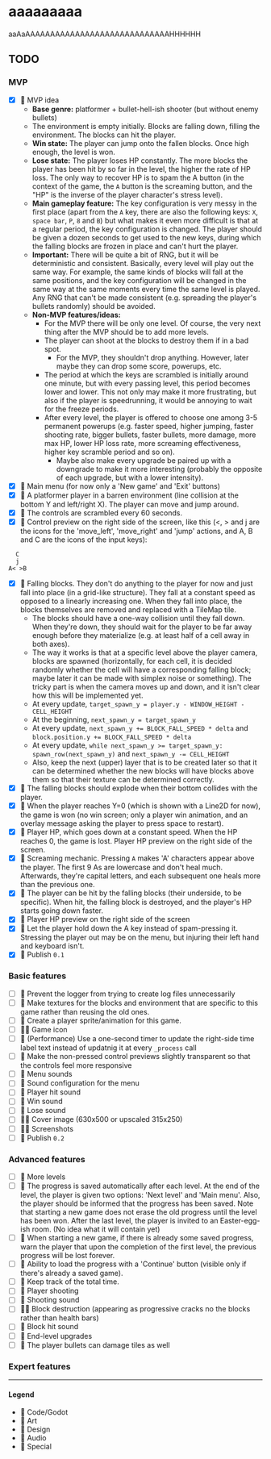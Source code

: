 # aaaaaaaaa

aaAaAAAAAAAAAAAAAAAAAAAAAAAAAAAAAHHHHHH

## TODO

### MVP

- [x] 💚 MVP idea
    - **Base genre:** platformer + bullet-hell-ish shooter (but without enemy bullets)
    - The environment is empty initially. Blocks are falling down, filling the environment. The blocks can hit the
      player.
    - **Win state:** The player can jump onto the fallen blocks. Once high enough, the level is won.
    - **Lose state:** The player loses HP constantly. The more blocks the player has been hit by so far in the level,
      the higher the rate of HP loss. The only way to recover HP is to spam the A button (in the context of the game,
      the `A`
      button is the screaming button, and the "HP" is the inverse of the player character's stress level).
    - **Main gameplay feature:** The key configuration is very messy in the first place (apart from the `A` key, there
      are also the following keys: `X`, `space bar`, `P`, `8` and `B`) but what makes it even more difficult is that at
      a regular period, the key configuration is changed. The player should be given a dozen seconds to get used to the
      new keys, during which the falling blocks are frozen in place and can't hurt the player.
    - **Important:** There will be quite a bit of RNG, but it will be deterministic and consistent. Basically, every
      level will play out the same way. For example, the same kinds of blocks will fall at the same positions, and the
      key configuration will be changed in the same way at the same moments every time the same level is played. Any RNG
      that can't be made consistent (e.g. spreading the player's bullets randomly) should be avoided.
    - **Non-MVP features/ideas:**
        - For the MVP there will be only one level. Of course, the very next thing after the MVP should be to add more
          levels.
        - The player can shoot at the blocks to destroy them if in a bad spot.
            - For the MVP, they shouldn't drop anything. However, later maybe they can drop some score, powerups, etc.
        - The period at which the keys are scrambled is initially around one minute, but with every passing level, this
          period becomes lower and lower. This not only may make it more frustrating, but also if the player is
          speedrunning, it would be annoying to wait for the freeze periods.
        - After every level, the player is offered to choose one among 3-5 permanent powerups (e.g. faster speed, higher
          jumping, faster shooting rate, bigger bullets, faster bullets, more damage, more max HP, lower HP loss rate,
          more screaming effectiveness, higher key scramble period and so on).
            - Maybe also make every upgrade be paired up with a downgrade to make it more interesting (probably the
              opposite of each upgrade, but with a lower intensity).
- [x] 💙 Main menu (for now only a 'New game' and 'Exit' buttons)
- [x] 💙 A platformer player in a barren environment (line collision at the bottom Y and left/right X). The player can
  move and jump around.
- [x] 💙 The controls are scrambled every 60 seconds.
- [x] 💙 Control preview on the right side of the screen, like this (<, > and j are the icons for the 'move_left',
  'move_right' and 'jump' actions, and A, B and C are the icons of the input keys):

```
  C
  j
A< >B
```

- [x] 💙 Falling blocks. They don't do anything to the player for now and just fall into place (in a grid-like
  structure). They fall at a constant speed as opposed to a linearly increasing one. When they fall into place, the
  blocks themselves are removed and replaced with a TileMap tile.
    - The blocks should have a one-way collision until they fall down. When they're down, they should wait for the
      player to be far away enough before they materialize (e.g. at least half of a cell away in both axes).
    - The way it works is that at a specific level above the player camera, blocks are spawned (horizontally, for each
      cell, it is decided randomly whether the cell will have a corresponding falling block; maybe later it can be made
      with simplex noise or something). The tricky part is when the camera moves up and down, and it isn't clear how
      this will be implemented yet.
    - At every update, `target_spawn_y = player.y - WINDOW_HEIGHT - CELL_HEIGHT`
    - At the beginning, `next_spawn_y = target_spawn_y`
    - At every update, `next_spawn_y += BLOCK_FALL_SPEED * delta` and `block.position.y += BLOCK_FALL_SPEED * delta`
    - At every update, `while next_spawn_y >= target_spawn_y:` `spawn_row(next_spawn_y)`
      and `next_spawn_y -= CELL_HEIGHT`
    - Also, keep the next (upper) layer that is to be created later so that it can be determined whether the new blocks
      will have blocks above them so that their texture can be determined correctly.
- [x] 💙 The falling blocks should explode when their bottom collides with the player.
- [x] 💙 When the player reaches Y=0 (which is shown with a Line2D for now), the game is won (no win screen; only a
  player win animation, and an overlay message asking the player to press space to restart).
- [x] 💙 Player HP, which goes down at a constant speed. When the HP reaches 0, the game is lost. Player HP preview on
  the right side of the screen.
- [x] 💙 Screaming mechanic. Pressing `A` makes 'A' characters appear above the player. The first 9 As are lowercase and
  don't heal much. Afterwards, they're capital letters, and each subsequent one heals more than the previous one.
- [x] 💙 The player can be hit by the falling blocks (their underside, to be specific). When hit, the falling block is
  destroyed, and the player's HP starts going down faster.
- [x] 💙 Player HP preview on the right side of the screen
- [x] 💙 Let the player hold down the A key instead of spam-pressing it. Stressing the player out may be on the menu,
  but injuring their left hand and keyboard isn't.
- [x] 💟 Publish `0.1`

### Basic features

- [ ] 💙 Prevent the logger from trying to create log files unnecessarily
- [ ] 💜 Make textures for the blocks and environment that are specific to this game rather than reusing the old ones.
- [ ] 💜 Create a player sprite/animation for this game.
- [ ] 💟💜 Game icon
- [ ] 💙 (Performance) Use a one-second timer to update the right-side time label text instead of updatnig it at
  every `_process` call
- [ ] 💙 Make the non-pressed control previews slightly transparent so that the controls feel more responsive
- [ ] 💛 Menu sounds
- [ ] 💙 Sound configuration for the menu
- [ ] 💛 Player hit sound
- [ ] 💛 Win sound
- [ ] 💛 Lose sound
- [ ] 💟💜 Cover image (630x500 or upscaled 315x250)
- [ ] 💟💜 Screenshots
- [ ] 💟 Publish `0.2`

### Advanced features

- [ ] 💙 More levels
- [ ] 💙 The progress is saved automatically after each level. At the end of the level, the player is given two
  options: 'Next level' and 'Main menu'. Also, the player should be informed that the progress has been saved. Note that
  starting a new game does not erase the old progress until the level has been won. After the last level, the player is
  invited to an Easter-egg-ish room. (No idea what it will contain yet)
- [ ] 💙 When starting a new game, if there is already some saved progress, warn the player that upon the completion of
  the first level, the previous progress will be lost forever.
- [ ] 💙 Ability to load the progress with a 'Continue' button (visible only if there's already a saved game).
- [ ] 💙 Keep track of the total time.
- [ ] 💙 Player shooting
- [ ] 💛 Shooting sound
- [ ] 💙💜 Block destruction (appearing as progressive cracks no the blocks rather than health bars)
- [ ] 💛 Block hit sound
- [ ] 💙 End-level upgrades
- [ ] 💙 The player bullets can damage tiles as well

### Expert features

---

#### Legend

- 💙 Code/Godot
- 💜 Art
- 💚 Design
- 💛 Audio
- 💟 Special
